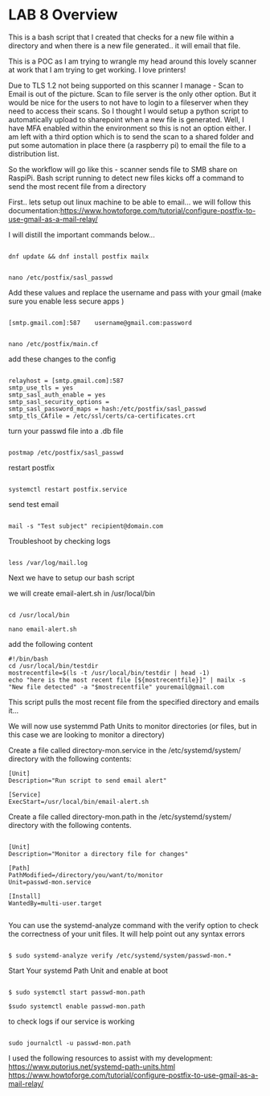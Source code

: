 # LAB 8 Overview
This is a bash script that I created that checks for a new file within a directory and when there is a new file generated.. it will email that file.

This is a POC as I am trying to wrangle my head around this lovely scanner at work that I am trying to get working. I love printers!

 
Due to TLS 1.2 not being supported on this scanner I manage - Scan to Email is out of the picture. Scan to file server is the only other option. But it would be nice for the users to not have to login to a fileserver when they need to access their scans. So I thought I would setup a python script to automatically upload to sharepoint when a new file is generated. Well, I have MFA enabled within the environment so this is not an option either. I am left with a third option which is to send the scan to a shared folder and put some automation in place there (a raspberry pi) to email the file to a distribution list.

So the workflow will go like this - scanner sends file to SMB share on RaspiPi. Bash script running to detect new files kicks off a command to send the most recent file from a directory 

First.. lets setup out linux machine to be able to email... we will follow this documentation:https://www.howtoforge.com/tutorial/configure-postfix-to-use-gmail-as-a-mail-relay/

I will distill the important commands below...


```

dnf update && dnf install postfix mailx

```


```

nano /etc/postfix/sasl_passwd

```
Add these values and replace the username and pass with your gmail (make sure you enable less secure apps
)
```

[smtp.gmail.com]:587    username@gmail.com:password


```

```
nano /etc/postfix/main.cf

```

add these changes to the config

```

relayhost = [smtp.gmail.com]:587
smtp_use_tls = yes
smtp_sasl_auth_enable = yes
smtp_sasl_security_options =
smtp_sasl_password_maps = hash:/etc/postfix/sasl_passwd
smtp_tls_CAfile = /etc/ssl/certs/ca-certificates.crt
```
turn your passwd file into a .db file

```

postmap /etc/postfix/sasl_passwd

```
restart postfix

```

systemctl restart postfix.service

```

send test email

```

mail -s "Test subject" recipient@domain.com

```
Troubleshoot by checking logs


```

less /var/log/mail.log

```

Next we have to setup our bash script

we will create email-alert.sh in /usr/local/bin

```

cd /usr/local/bin

nano email-alert.sh

```

add the following content

```
#!/bin/bash
cd /usr/local/bin/testdir
mostrecentfile=$(ls -t /usr/local/bin/testdir | head -1)
echo "here is the most recent file [${mostrecentfile}]" | mailx -s "New file detected" -a "$mostrecentfile" youremail@gmail.com

```

This script pulls the most recent file from the specified directory and emails it...

We will now use systemmd Path Units to monitor directories (or files, but in this case we are looking to monitor a directory)


Create a file called directory-mon.service in the /etc/systemd/system/ directory with the following contents:


```
[Unit] 
Description="Run script to send email alert"

[Service]
ExecStart=/usr/local/bin/email-alert.sh
```

Create a file called directory-mon.path in the /etc/systemd/system/ directory with the following contents.


```

[Unit]
Description="Monitor a directory file for changes"

[Path]
PathModified=/directory/you/want/to/monitor
Unit=passwd-mon.service

[Install]
WantedBy=multi-user.target


```


You can use the systemd-analyze command with the verify option to check the correctness of your unit files. It will help point out any syntax errors


```

$ sudo systemd-analyze verify /etc/systemd/system/passwd-mon.*
```

Start Your systemd Path Unit and enable at boot

```

$ sudo systemctl start passwd-mon.path

$sudo systemctl enable passwd-mon.path

```


to check logs if our service is working 

```

sudo journalctl -u passwd-mon.path
```





I used the following resources to assist with my development: 
https://www.putorius.net/systemd-path-units.html
https://www.howtoforge.com/tutorial/configure-postfix-to-use-gmail-as-a-mail-relay/
